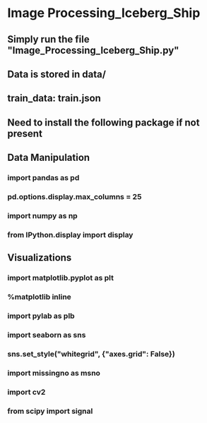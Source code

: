 # Image Processing_Iceberg_Ship

## Simply run the file  "Image_Processing_Iceberg_Ship.py"

## Data is stored in data/
## train_data: train.json

## Need to install the following package if not present

## Data Manipulation
### import pandas as pd
### pd.options.display.max_columns = 25
### import numpy as np
### from IPython.display import display

## Visualizations
### import matplotlib.pyplot as plt
### %matplotlib inline
### import pylab as plb
### import seaborn as sns
### sns.set_style("whitegrid", {"axes.grid": False})
### import missingno as msno
### import cv2
### from scipy import signal
